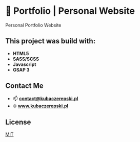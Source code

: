 # :bust_in_silhouette: Portfolio | Personal Website
Personal Portfolio Website

## This project was build with:
- **HTML5**
- **SASS/SCSS**
- **Javascript**
- **GSAP 3**

## Contact Me
- 📫 **contact@kubaczerepski.pl**
- 🌐 **www.kubaczerepski.pl**
## License
[MIT](https://choosealicense.com/licenses/mit/)
